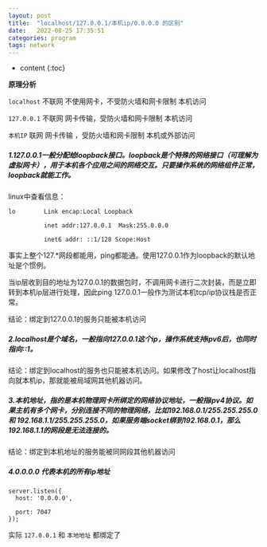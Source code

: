 ```yaml
---
layout: post
title:  "localhost/127.0.0.1/本机ip/0.0.0.0 的区别"
date:   2022-08-25 17:35:51
categories: program
tags: network
---
```


* content
{:toc}

**原理分析**

``localhost``
不联网 
不使用网卡，不受防火墙和网卡限制 
本机访问 

``127.0.0.1``
不联网 
网卡传输，受防火墙和网卡限制 
本机访问 

``本机IP`` 
联网 
网卡传输 ，受防火墙和网卡限制 
本机或外部访问


##### 1.127.0.0.1一般分配给loopback接口。loopback是个特殊的网络接口（可理解为虚拟网卡），用于本机各个应用之间的网络交互。只要操作系统的网络组件正常，loopback就能工作。

linux中查看信息：

``` shell
lo        Link encap:Local Loopback

          inet addr:127.0.0.1  Mask:255.0.0.0

          inet6 addr: ::1/128 Scope:Host
```

事实上整个127.*网段都能用，ping都能通。使用127.0.0.1作为loopback的默认地址是个惯例。

当ip层收到目的地址为127.0.0.1的数据包时，不调用网卡进行二次封装，而是立即转到本机ip层进行处理，因此ping 127.0.0.1一般作为测试本机tcp/ip协议栈是否正常。

结论：绑定到127.0.0.1的服务只能被本机访问

##### 2.localhost是个域名，一般指向127.0.0.1这个ip，操作系统支持ipv6后，也同时指向::1。

结论：绑定到localhost的服务也只能被本机访问。如果修改了host让localhost指向就本机ip，那就能被局域网其他机器访问。

##### 3.本机地址，指的是本机物理网卡所绑定的网络协议地址，一般指ipv4协议。如果主机有多个网卡，分别连接不同的物理网络，比如192.168.0.1/255.255.255.0 和 192.168.1.1/255.255.255.0，如果服务端socket绑到192.168.0.1，那么192.168.1.1的网段是无法连接的。

结论：绑定到本机地址的服务能被同网段其他机器访问

##### 4.0.0.0.0 代表本机的所有ip地址

``` shell
server.listen({
  host: '0.0.0.0',

  port: 7047
});
```
实际 ``127.0.0.1`` 和 ``本地地址`` 都绑定了